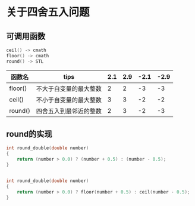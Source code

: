 # 关于四舍五入问题

## 可调用函数


```c++
ceil() -> cmath
floor() -> cmath
round() -> STL
```

|函数名| tips | 2.1 | 2.9 | -2.1 | -2.9 |
|------|------|-----|-----|------|------|
|floor()|不大于自变量的最大整数| 2  | 2 | -3 | -3 |
|ceil()|不小于自变量的最大整数| 3 | 3 | -2 | -2 |
|round()|四舍五入到最邻近的整数| 2 | 3 | -2 | -3 |

## round的实现

```c++
int round_double(double number)
{
    return (number > 0.0) ? (number + 0.5) : (number - 0.5);
}


int round_double(double number)
{
    return (number > 0.0) ? floor(number + 0.5) : ceil(number - 0.5);
}

```


